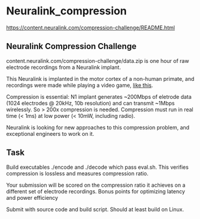 # Neuralink_compression
https://content.neuralink.com/compression-challenge/README.html

## Neuralink Compression Challenge

content.neuralink.com/compression-challenge/data.zip is one hour of raw electrode recordings from a Neuralink implant.

This Neuralink is implanted in the motor cortex of a non-human primate, and recordings were made while playing a video game, [like this](https://www.youtube.com/watch?v=rsCul1sp4hQ).

Compression is essential: N1 implant generates ~200Mbps of eletrode data (1024 electrodes @ 20kHz, 10b resolution) and can transmit ~1Mbps wirelessly.
So > 200x compression is needed.
Compression must run in real time (< 1ms) at low power (< 10mW, including radio).

Neuralink is looking for new approaches to this compression problem, and exceptional engineers to work on it.

## Task

Build executables ./encode and ./decode which pass eval.sh. This verifies compression is lossless and measures compression ratio.

Your submission will be scored on the compression ratio it achieves on a different set of electrode recordings.
Bonus points for optimizing latency and power efficiency

Submit with source code and build script. Should at least build on Linux.
